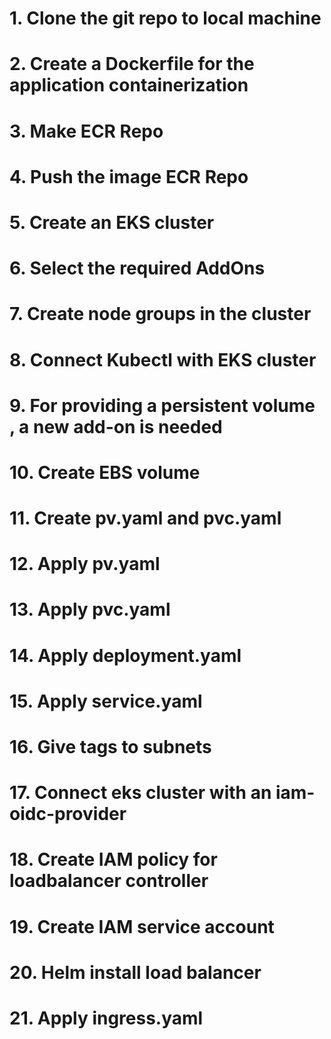 <h1>1. Clone the git repo to local machine</h1>
<h1>2. Create a Dockerfile for the application containerization</h1>
<h1>3. Make ECR Repo</h1>
<h1>4. Push the image ECR Repo</h1>
<h1>5. Create an EKS cluster</h1>
<h1>6. Select the required AddOns</h1>
<h1>7. Create node groups in the cluster</h1>
<h1>8. Connect Kubectl with EKS cluster</h1>
<h1>9. For providing a persistent volume , a new add-on is needed</h1>
<h1>10. Create EBS volume</h1>
<h1>11. Create pv.yaml and pvc.yaml</h1>
<h1>12. Apply pv.yaml</h1>
<h1>13. Apply pvc.yaml</h1>
<h1>14. Apply deployment.yaml</h1>
<h1>15. Apply service.yaml</h1>
<h1>16. Give tags to subnets</h1>
<h1>17. Connect eks cluster with an iam-oidc-provider</h1>
<h1>18. Create IAM policy for loadbalancer controller</h1>
<h1>19. Create IAM service account</h1>
<h1>20. Helm install load balancer</h1>
<h1>21. Apply ingress.yaml</h1>









